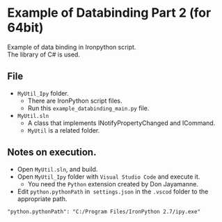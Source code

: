 # Example of Databinding Part 2 (for 64bit)

Example of data binding in Ironpython script.  
The library of C# is used.

## File

* `MyUtil_Ipy` folder.
  * There are IronPython script files.
  * Run this `example_databinding_main.py` file.
* `MyUtil.sln`
  * A class that implements INotifyPropertyChanged and ICommand. 
  * `MyUtil` is a related folder.

## Notes on execution.

* Open `MyUtil.sln`, and build.
* Open `MyUtil_Ipy` folder with `Visual Studio Code` and execute it.
  * You need the `Python` extension created by Don Jayamanne.
* Edit `python.pythonPath` in` settings.json` in the `.vscod` folder to the appropriate path.

```
"python.pythonPath": "C:/Program Files/IronPython 2.7/ipy.exe"
```
